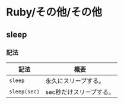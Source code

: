 # Ruby/その他/その他

## sleep

### 記法

| 記法         | 概要                    |
| ------------ | ----------------------- |
| `sleep`      | 永久にスリープする。    |
| `sleep(sec)` | sec秒だけスリープする。 |
